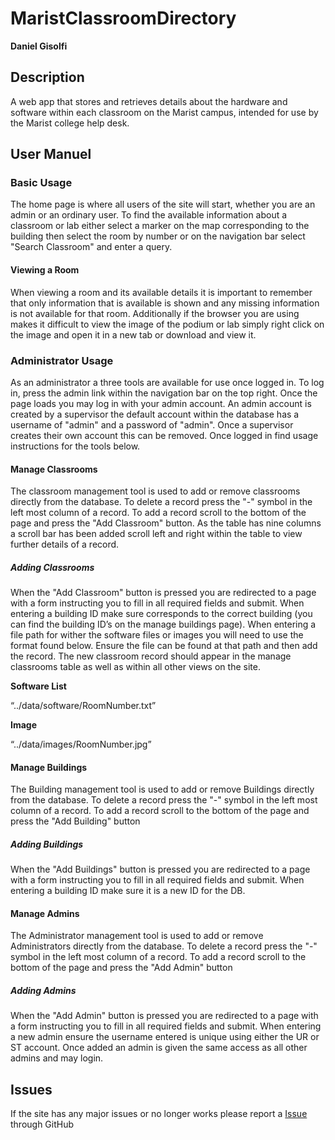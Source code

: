 # MaristClassroomDirectory
**Daniel Gisolfi**

## Description
A web app that stores and retrieves details about the hardware and software within each classroom on the Marist campus, intended for use by the Marist college help desk.

## User Manuel

### Basic Usage
The home page is where all users of the site will start, whether you are an admin or an ordinary user. To find the available information about a classroom or lab either select a marker on the map corresponding to the building then select the room by number or on the navigation bar select "Search Classroom" and enter a query.

#### Viewing a Room

When viewing a room and its available details it is important to remember that only information that is available is shown and any missing information is not available for that room. Additionally if the browser you are using makes it difficult to view the image of the podium or lab simply right click on the image and open it in a new tab or download and view it.

### Administrator Usage

As an administrator a three tools are available for use once logged in. To log in, press the admin link within the navigation bar on the top right. Once the page loads you may log in with your admin account. An admin account is created by a supervisor the default account within the database has a username of "admin" and a password of "admin". Once a supervisor creates their own account this can be removed. Once logged in find usage instructions for the tools below.

#### Manage Classrooms

The classroom management tool is used to add or remove classrooms directly from the database. To delete a record press the "-" symbol in the left most column of a record. To add a record scroll to the bottom of the page and press the "Add Classroom" button. As the table has nine columns a scroll bar has been added scroll left and right within the table to view further details of a record.

##### Adding Classrooms
When the "Add Classroom" button is pressed you are redirected to a page with a form instructing you to fill in all required fields and submit. When entering a building ID make sure corresponds to the correct building (you can find the building ID’s on the manage buildings page). When entering a file path for wither the software files or images you will need to use the format found below. Ensure the file can be found at that path and then add the record. The new classroom record should appear in the manage classrooms table as well as within all other views on the site.

**Software List**

“../data/software/RoomNumber.txt”

**Image**

“../data/images/RoomNumber.jpg”

#### Manage Buildings
The Building management tool is used to add or remove Buildings directly from the database. To delete a record press the "-" symbol in the left most column of a record. To add a record scroll to the bottom of the page and press the "Add Building" button
##### Adding Buildings
When the "Add Buildings" button is pressed you are redirected to a page with a form instructing you to fill in all required fields and submit. When entering a building ID make sure it is a new ID for the DB.

#### Manage Admins
The Administrator management tool is used to add or remove Administrators directly from the database. To delete a record press the "-" symbol in the left most column of a record. To add a record scroll to the bottom of the page and press the "Add Admin" button

##### Adding Admins
When the "Add Admin" button is pressed you are redirected to a page with a form instructing you to fill in all required fields and submit. When entering a new admin ensure the username entered is unique using either the UR or ST account. Once added an admin is given the same access as all other admins and may login.

## Issues
If the site has any major issues or no longer works please report a [Issue](https://github.com/dgisolfi/MaristClassroomDirectory/issues) through GitHub
